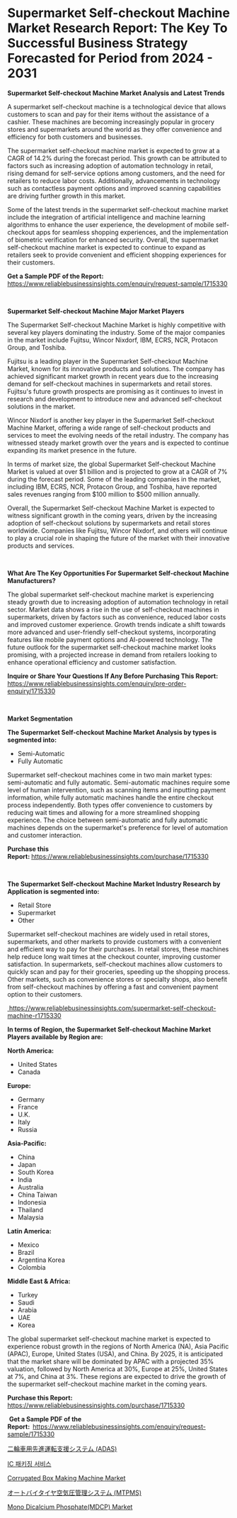 <p><h1>Supermarket Self-checkout Machine Market Research Report: The Key To Successful Business Strategy Forecasted for Period from 2024 - 2031</h1></p><p><strong>Supermarket Self-checkout Machine Market Analysis and Latest Trends</strong></p>
<p><p>A supermarket self-checkout machine is a technological device that allows customers to scan and pay for their items without the assistance of a cashier. These machines are becoming increasingly popular in grocery stores and supermarkets around the world as they offer convenience and efficiency for both customers and businesses.</p><p>The supermarket self-checkout machine market is expected to grow at a CAGR of 14.2% during the forecast period. This growth can be attributed to factors such as increasing adoption of automation technology in retail, rising demand for self-service options among customers, and the need for retailers to reduce labor costs. Additionally, advancements in technology such as contactless payment options and improved scanning capabilities are driving further growth in this market.</p><p>Some of the latest trends in the supermarket self-checkout machine market include the integration of artificial intelligence and machine learning algorithms to enhance the user experience, the development of mobile self-checkout apps for seamless shopping experiences, and the implementation of biometric verification for enhanced security. Overall, the supermarket self-checkout machine market is expected to continue to expand as retailers seek to provide convenient and efficient shopping experiences for their customers.</p></p>
<p><strong>Get a Sample PDF of the Report:&nbsp;</strong> <a href="https://www.reliablebusinessinsights.com/enquiry/request-sample/1715330">https://www.reliablebusinessinsights.com/enquiry/request-sample/1715330</a></p>
<p>&nbsp;</p>
<p><strong>Supermarket Self-checkout Machine Major Market Players</strong></p>
<p><p>The Supermarket Self-checkout Machine Market is highly competitive with several key players dominating the industry. Some of the major companies in the market include Fujitsu, Wincor Nixdorf, IBM, ECRS, NCR, Protacon Group, and Toshiba.</p><p>Fujitsu is a leading player in the Supermarket Self-checkout Machine Market, known for its innovative products and solutions. The company has achieved significant market growth in recent years due to the increasing demand for self-checkout machines in supermarkets and retail stores. Fujitsu's future growth prospects are promising as it continues to invest in research and development to introduce new and advanced self-checkout solutions in the market.</p><p>Wincor Nixdorf is another key player in the Supermarket Self-checkout Machine Market, offering a wide range of self-checkout products and services to meet the evolving needs of the retail industry. The company has witnessed steady market growth over the years and is expected to continue expanding its market presence in the future.</p><p>In terms of market size, the global Supermarket Self-checkout Machine Market is valued at over $1 billion and is projected to grow at a CAGR of 7% during the forecast period. Some of the leading companies in the market, including IBM, ECRS, NCR, Protacon Group, and Toshiba, have reported sales revenues ranging from $100 million to $500 million annually.</p><p>Overall, the Supermarket Self-checkout Machine Market is expected to witness significant growth in the coming years, driven by the increasing adoption of self-checkout solutions by supermarkets and retail stores worldwide. Companies like Fujitsu, Wincor Nixdorf, and others will continue to play a crucial role in shaping the future of the market with their innovative products and services.</p></p>
<p>&nbsp;</p>
<p><strong>What Are The Key Opportunities For Supermarket Self-checkout Machine Manufacturers?</strong></p>
<p><p>The global supermarket self-checkout machine market is experiencing steady growth due to increasing adoption of automation technology in retail sector. Market data shows a rise in the use of self-checkout machines in supermarkets, driven by factors such as convenience, reduced labor costs and improved customer experience. Growth trends indicate a shift towards more advanced and user-friendly self-checkout systems, incorporating features like mobile payment options and AI-powered technology. The future outlook for the supermarket self-checkout machine market looks promising, with a projected increase in demand from retailers looking to enhance operational efficiency and customer satisfaction.</p></p>
<p><strong>Inquire or Share Your Questions If Any Before Purchasing This Report:</strong> <a href="https://www.reliablebusinessinsights.com/enquiry/pre-order-enquiry/1715330">https://www.reliablebusinessinsights.com/enquiry/pre-order-enquiry/1715330</a></p>
<p>&nbsp;</p>
<p><strong>Market Segmentation</strong></p>
<p><strong>The Supermarket Self-checkout Machine Market Analysis by types is segmented into:</strong></p>
<p><ul><li>Semi-Automatic</li><li>Fully Automatic</li></ul></p>
<p><p>Supermarket self-checkout machines come in two main market types: semi-automatic and fully automatic. Semi-automatic machines require some level of human intervention, such as scanning items and inputting payment information, while fully automatic machines handle the entire checkout process independently. Both types offer convenience to customers by reducing wait times and allowing for a more streamlined shopping experience. The choice between semi-automatic and fully automatic machines depends on the supermarket's preference for level of automation and customer interaction.</p></p>
<p><strong>Purchase this Report:&nbsp;</strong><a href="https://www.reliablebusinessinsights.com/purchase/1715330">https://www.reliablebusinessinsights.com/purchase/1715330</a></p>
<p>&nbsp;</p>
<p><strong>The Supermarket Self-checkout Machine Market Industry Research by Application is segmented into:</strong></p>
<p><ul><li>Retail Store</li><li>Supermarket</li><li>Other</li></ul></p>
<p><p>Supermarket self-checkout machines are widely used in retail stores, supermarkets, and other markets to provide customers with a convenient and efficient way to pay for their purchases. In retail stores, these machines help reduce long wait times at the checkout counter, improving customer satisfaction. In supermarkets, self-checkout machines allow customers to quickly scan and pay for their groceries, speeding up the shopping process. Other markets, such as convenience stores or specialty shops, also benefit from self-checkout machines by offering a fast and convenient payment option to their customers.</p></p>
<p><a href="https://www.reliablebusinessinsights.com/supermarket-self-checkout-machine-r1715330">&nbsp;https://www.reliablebusinessinsights.com/supermarket-self-checkout-machine-r1715330</a></p>
<p><strong>In terms of Region, the Supermarket Self-checkout Machine Market Players available by Region are:</strong></p>
<p>
    <p> <strong> North America: </strong>
        <ul>
            <li>United States</li>
            <li>Canada</li>
        </ul>
        </p> 
    <p> <strong> Europe: </strong>
        <ul>
            <li>Germany</li>
            <li>France</li>
            <li>U.K.</li>
            <li>Italy</li>
            <li>Russia</li>
        </ul>
        </p> 
    <p> <strong> Asia-Pacific: </strong>
        <ul>
            <li>China</li>
            <li>Japan</li>
            <li>South Korea</li>
            <li>India</li>
            <li>Australia</li>
            <li>China Taiwan</li>
            <li>Indonesia</li>
            <li>Thailand</li>
            <li>Malaysia</li>
        </ul>
        </p> 
    <p> <strong> Latin America: </strong>
        <ul>
            <li>Mexico</li>
            <li>Brazil</li>
            <li>Argentina Korea</li>
            <li>Colombia</li>
        </ul>
        </p> 
    <p> <strong> Middle East & Africa: </strong>
        <ul>
            <li>Turkey</li>
            <li>Saudi</li>
            <li>Arabia</li>
            <li>UAE</li>
            <li>Korea</li>
        </ul>
    </p>
    </p>
<p><p>The global supermarket self-checkout machine market is expected to experience robust growth in the regions of North America (NA), Asia Pacific (APAC), Europe, United States (USA), and China. By 2025, it is anticipated that the market share will be dominated by APAC with a projected 35% valuation, followed by North America at 30%, Europe at 25%, United States at 7%, and China at 3%. These regions are expected to drive the growth of the supermarket self-checkout machine market in the coming years.</p></p>
<p><strong>Purchase this Report: </strong><a href="https://www.reliablebusinessinsights.com/purchase/1715330">https://www.reliablebusinessinsights.com/purchase/1715330</a></p>
<p>&nbsp;<strong>Get a Sample PDF of the Report:&nbsp;&nbsp;</strong><a href="https://www.reliablebusinessinsights.com/enquiry/request-sample/1715330">https://www.reliablebusinessinsights.com/enquiry/request-sample/1715330</a></p>
<p><strong></strong></p>
<p><p><a href="https://github.com/CarlieShields/Market-Research-Report-List-1/blob/main/1274349113557.md">二輪車用先進運転支援システム (ADAS)</a></p><p><a href="https://github.com/jimahmed0511/Market-Research-Report-List-1/blob/main/7732557124170.md">IC 패키징 서비스</a></p><p><a href="https://github.com/gracielawharr/Market-Research-Report-List-1/blob/main/corrugated-box-making-machine-market.md">Corrugated Box Making Machine Market</a></p><p><a href="https://github.com/one-cool-chick/Market-Research-Report-List-2/blob/main/8557204113556.md">オートバイタイヤ空気圧管理システム (MTPMS)</a></p><p><a href="https://github.com/JennyferFeil2023/Market-Research-Report-List-1/blob/main/mono-dicalcium-phosphatemdcp-market.md">Mono Dicalcium Phosphate(MDCP) Market</a></p></p>